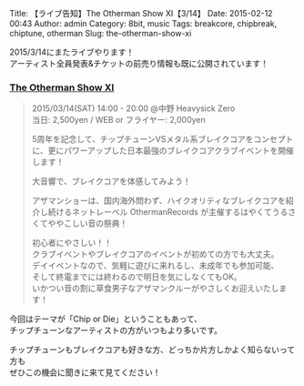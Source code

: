 Title: 【ライブ告知】The Otherman Show XI【3/14】
Date: 2015-02-12 00:43
Author: admin
Category: 8bit, music
Tags: breakcore, chipbreak, chiptune, otherman
Slug: the-otherman-show-xi

2015/3/14にまたライブやります！  
アーティスト全員発表&チケットの前売り情報も既に公開されています！

### [The Otherman Show XI](http://chipordie.otherman-records.com/ "The Otherman Show XI")

> 2015/03/14(SAT) 14:00 - 20:00 @中野 Heavysick Zero  
>  当日: 2,500yen / WEB or フライヤー: 2,000yen
>
> 5周年を記念して、チップチューンVSメタル系ブレイクコアをコンセプトに、更にパワーアップした日本最強のブレイクコアクラブイベントを開催します！
>
> 大音響で、ブレイクコアを体感してみよう！  
>
> アザマンショーは、国内海外問わず、ハイクオリティなブレイクコアを紹介し続けるネットレーベル
> OthermanRecords が主催するはやくてうるさくてややこしい音の祭典！
>
> 初心者にやさしい！！  
>  クラブイベントやブレイクコアのイベントが初めての方でも大丈夫。  
>  デイイベントなので、気軽に遊びに来れるし、未成年でも参加可能、  
>  そして終電までには終わるので明日を気にしなくてもOK。  
>  いかつい音の割に草食男子なアザマンクルーがやさしくお迎えいたします！

今回はテーマが「Chip or Die」ということもあって、  
チップチューンなアーティストの方がいつもより多いです。  

チップチューンもブレイクコアも好きな方、どっちか片方しかよく知らないって方も  
ぜひこの機会に聞きに来て見てください！
